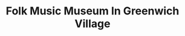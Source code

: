 ---
layout: repo
title: "Folk Music Museum In Greenwich Village"
id: 22118
permalink: repos/22118/
---